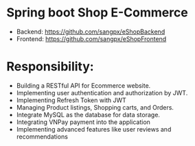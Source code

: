 # Spring boot Shop E-Commerce
- Backend: https://github.com/sangpx/eShopBackend
- Frontend: https://github.com/sangpx/eShopFrontend
# Responsibility:
- Building a RESTful API for Ecommerce website.
- Implementing user authentication and authorization by JWT.
- Implementing Refresh Token with JWT
- Managing Product listings, Shopping carts, and Orders.
- Integrate MySQL as the database for data storage.
- ﻿Integrating VNPay payment into the application
- Implementing advanced features like user reviews and recommendations
